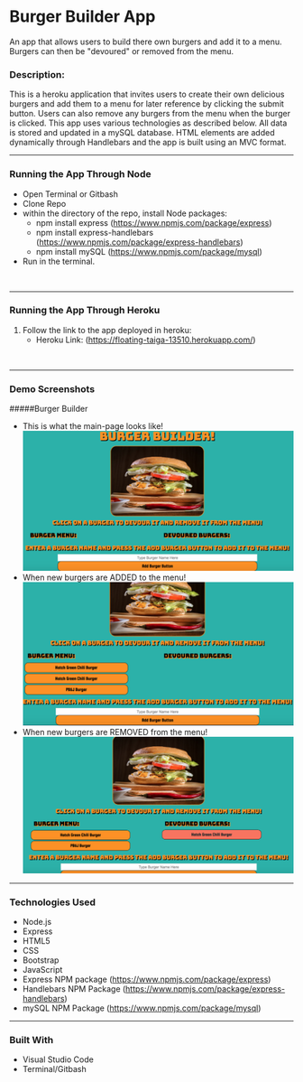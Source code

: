 # Burger Builder App
An app that allows users to build there own burgers and add it to a menu. Burgers can then be "devoured" or removed from the menu. 
### **Description:**
This is a heroku application that invites users to create their own delicious burgers and add them to a menu for later reference by clicking the submit button. Users can also remove any burgers from the menu when the burger is clicked. This app uses various technologies as described below. All data is stored and updated in a mySQL database. HTML elements are added dynamically through Handlebars and the app is built using an MVC format.
<br>

_____

### **Running the App Through Node**
* Open Terminal or Gitbash
* Clone Repo
* within the directory of the repo, install Node packages:
    * npm install express (https://www.npmjs.com/package/express)
    * npm install express-handlebars (https://www.npmjs.com/package/express-handlebars)
    * npm install mySQL (https://www.npmjs.com/package/mysql)
* Run <node server.js> in the terminal.
<br>

_____

### **Running the App Through Heroku**
1. Follow the link to the app deployed in heroku:
    * Heroku Link: (https://floating-taiga-13510.herokuapp.com/)
<br>

_____

### **Demo Screenshots**
#####Burger Builder
* This is what the main-page looks like!
![Burger](./public/assets/img/main.png)
* When new burgers are ADDED to the menu!
![Burger](./public/assets/img/add.png)
* When new burgers are REMOVED from the menu!
![Burger](./public/assets/img/remove.png)

_________

### **Technologies Used**
* Node.js
* Express
* HTML5
* CSS
* Bootstrap
* JavaScript
* Express NPM package (https://www.npmjs.com/package/express)
* Handlebars NPM Package (https://www.npmjs.com/package/express-handlebars)
* mySQL NPM Package (https://www.npmjs.com/package/mysql)<br>

_____

### **Built With**
* Visual Studio Code
* Terminal/Gitbash